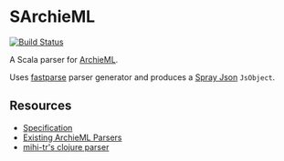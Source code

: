 # SArchieML
[![Build Status](https://travis-ci.org/maciej/sarchieml.svg)](https://travis-ci.org/maciej/sarchieml)

A Scala parser for [ArchieML](http://archieml.org).

Uses [fastparse](http://lihaoyi.github.io/fastparse/) parser generator and produces a [Spray Json](https://github.com/spray/spray-json) `JsObject`.


## Resources
* [Specification](http://archieml.org/spec/1.0/CR-20150509.html)
* [Existing ArchieML Parsers](http://archieml.org/#resources)
* [mihi-tr's clojure parser](https://github.com/mihi-tr/archieclj)
